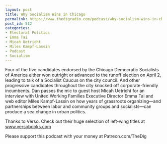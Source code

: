 ```yaml
---
layout: post
title: Why Socialism Wins in Chicago
permalink: https://www.thedigradio.com/podcast/why-socialism-wins-in-chicago/index.html
post_id: 512
categories: 
- Electoral Politics
- Emma Tai
- Micah Uetricht
- Miles Kampf-Lassin
- Podcast
- Socialism
---
```


Four of the five candidates endorsed by the Chicago Democratic Socialists of America either won outright or advanced to the runoff election on April 2, leading to talk of a Socialist Caucus on the city council. And other progressive candidates throughout the city knocked off corporate-friendly incumbents. Dan passes the mic to guest host Micah Uetricht for an interview with United Working Families Executive Director Emma Tai and 
web editor Miles Kampf-Lassin on how years of grassroots organizing—and partnerships between labor and community groups and socialists—can produce a sea change in urban politics.

Thanks to Verso. Check out their huge selection of left-wing titles at www.versobooks.com

Please support this podcast with your money at Patreon.com/TheDig